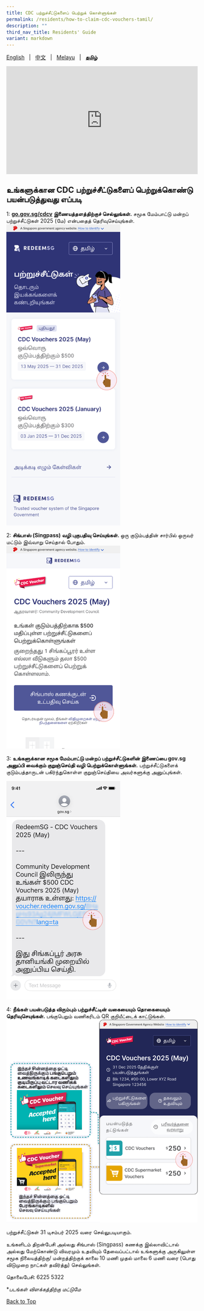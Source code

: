 ```yaml
---
title: CDC பற்றுச்சீட்டுகளைப் பெற்றுக் கொள்ளுங்கள்
permalink: /residents/how-to-claim-cdc-vouchers-tamil/
description: ""
third_nav_title: Residents' Guide
variant: markdown
---
```

<span id="cdcv_page_top"></span>
[English](/residents/how-to-claim-cdc-vouchers) &nbsp;&nbsp;|&nbsp;&nbsp; [中文](/residents/how-to-claim-cdc-vouchers-chinese)  &nbsp;&nbsp;|&nbsp;&nbsp; [Melayu](/residents/how-to-claim-cdc-vouchers-malay) &nbsp;&nbsp;|&nbsp;&nbsp; **[தமிழ்](/residents/how-to-claim-cdc-vouchers-tamil)**

<style>
	h1 {
	white-space:normal !important;
	hyphens: auto !important;
	overflow-x: auto !important;
	overflow-y: hidden !important;
}
	
a.bp-button {
	height: 6em !important;
	white-space:pre-line !important;
}
	
 .youtubecontainer {
    position: relative;
    width: 100%;
    height: 0;
    padding-bottom: 56.25%;
}
.youtubevideo {
    position: absolute;
    top: 0;
    left: 0;
    width: 100%;
    height: 100%;
}
</style>

<div class="youtubecontainer">
<iframe class="youtubevideo" src="https://www.youtube.com/embed/axt_DyfMR60?si=UupvWhY453ryzHto" title="YouTube video player" frameborder="0" allow="accelerometer; autoplay; clipboard-write; encrypted-media; gyroscope; picture-in-picture" allowfullscreen=""></iframe>
</div>

## உங்களுக்கான CDC பற்றுச்சீட்டுகளைப் பெற்றுக்கொண்டு பயன்படுத்துவது எப்படி


1: <strong>[go.gov.sg/cdcv](https://go.gov.sg/cdcv) இணையத்தளத்திற்குச் செல்லுங்கள்.</strong> சமூக மேம்பாட்டு மன்றப் பற்றுச்சீட்டுகள் 2025 (மே) என்பதைத் தெரிவுசெய்யுங்கள்.<img src="/images/TML_1May25.png" alt="Step 1" style="width:300px !important;">

2: <strong>சிங்பாஸ் (Singpass) வழி புகுபதிவு செய்யுங்கள். </strong> ஒரு குடும்பத்தின் சார்பில் ஒருவர் மட்டும் இவ்வாறு செய்தால் போதும்.  
<img src="/images/TML_2May25.png" alt="Step 2" style="width:300px !important;">


3: **உங்களுக்கான சமூக மேம்பாட்டு மன்றப் பற்றுச்சீட்டுகளின் இணைப்பை gov.sg அனுப்பி வைக்கும் குறுஞ்செய்தி வழி பெற்றுக்கொள்ளுங்கள்.** பற்றுச்சீட்டுகளைக் குடும்பத்தாருடன் பகிர்ந்துகொள்ள குறுஞ்செய்தியை அவர்களுக்கு அனுப்புங்கள். 

<img src="/images/TML_3May25.png" alt="Step 3" style="width:300px !important;">

4: **நீங்கள் பயன்படுத்த விரும்பும் பற்றுச்சீட்டின் வகையையும் தொகையையும் தெரிவுசெயுங்கள்.** பங்குபெறும் வணிகரிடம் QR குறியீட்டைக் காட்டுங்கள்.
<img src="/images/TML_4May25.png" alt="Step 4" style="width:600px !important;"> 

பற்றுச்சீட்டுகள் 31 டிசம்பர் 2025 வரை செல்லுபடியாகும்.

உங்களிடம் திறன்பேசி அல்லது சிங்பாஸ் (Singpass) கணக்கு இல்லாவிட்டால் அல்லது மேற்கொண்டு விவரமும் உதவியும் தேவைப்பட்டால் உங்களுக்கு அருகிலுள்ள சமூக நிலையத்திற்கு/ மன்றத்திற்குக் காலை 10 மணி முதல் மாலை 6 மணி வரை (பொது விடுமுறை நாட்கள் தவிர்த்து) செல்லுங்கள்.

தொலைபேசி: 6225 5322

*<i>படங்கள் விளக்கத்திற்கு மட்டுமே</i>

[Back to Top](#cdcv_page_top)